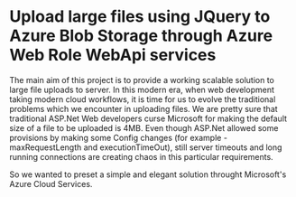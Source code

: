Upload large files using JQuery to Azure Blob Storage through Azure Web Role WebApi services
=================

The main aim of this project is to provide a working scalable solution to large file uploads to server. In this modern era, when web development taking modern cloud workflows, it is time for us to evolve the traditional problems which we encounter in uploading files. We are pretty sure that traditional ASP.Net Web developers curse Microsoft for making the default size of a file to be uploaded is 4MB. Even though ASP.Net allowed some provisions by making some Config changes (for example - maxRequestLength and executionTimeOut), still server timeouts and long running connections are creating chaos in this particular requirements.

So we wanted to preset a simple and elegant solution throught Microsoft's Azure Cloud Services.
